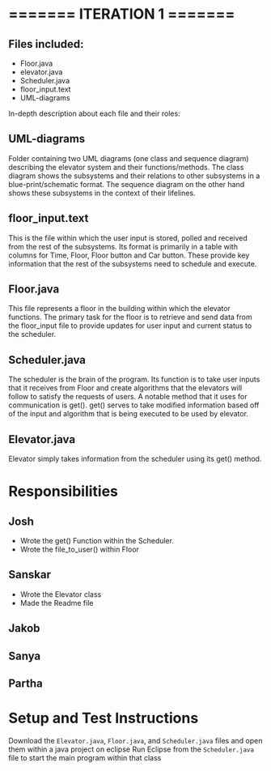 # ======= ITERATION 1 =======

## Files included:
- Floor.java
- elevator.java
- Scheduler.java
- floor_input.text
- UML-diagrams

In-depth description about each file and their roles:

## UML-diagrams 
Folder containing two UML diagrams (one class and sequence diagram) describing the elevator system and their functions/methods. The class diagram shows the subsystems and their relations to other subsystems in a blue-print/schematic format. The sequence diagram on the other hand shows these subsystems in the context of their lifelines. 

## floor_input.text
This is the file within which the user input is stored, polled and received from the rest of the subsystems. Its format is primarily in a table with columns for Time, Floor, Floor button and Car button. These provide key information that the rest of the subsystems need to schedule and execute. 

## Floor.java
This file represents a floor in the building within which the elevator functions. The primary task for the floor is to retrieve and send data from the floor_input file to provide updates for user input and current status to the scheduler. 

## Scheduler.java
The scheduler is the brain of the program. Its function is to take user inputs that it receives from Floor and create algorithms that the elevators will follow to satisfy the requests of users. A notable method that it uses for communication is get(). get() serves to take modified information based off of the input and algorithm that is being executed to be used by elevator.

## Elevator.java
Elevator simply takes information from the scheduler using its get() method. 

# Responsibilities
## Josh
  - Wrote the get() Function within the Scheduler. 
  - Wrote the file_to_user() within Floor 

## Sanskar
  - Wrote the Elevator class
  - Made the Readme file
  
## Jakob

## Sanya

## Partha

# Setup and Test Instructions
Download the `Elevator.java`, `Floor.java`, and `Scheduler.java` files and open them within a java project on eclipse
Run Eclipse from the `Scheduler.java` file to start the main program within that class
